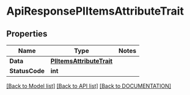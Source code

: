 # ApiResponsePIItemsAttributeTrait

## Properties
Name | Type | Notes
------------ | ------------- | -------------
**Data** | **[**PIItemsAttributeTrait**](../Model/PIItemsAttributeTrait.md)**
**StatusCode** | **int**

[[Back to Model list]](../../DOCUMENTATION.md#documentation-for-models) [[Back to API list]](../../DOCUMENTATION.md#documentation-for-api-endpoints) [[Back to DOCUMENTATION]](../../DOCUMENTATION.md)
